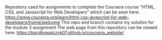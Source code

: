 Repository used for assignments to complete the Coursera course "HTML, CSS, and Javascript for Web Developers" which can be seen here: https://www.coursera.org/learn/html-css-javascript-for-web-developers/home/welcome
This repo and branch contains my solution for the module 3 assignment
The web page from this repository can be viewed here: https://karolkowalczyk07.github.io/coursera_website/
